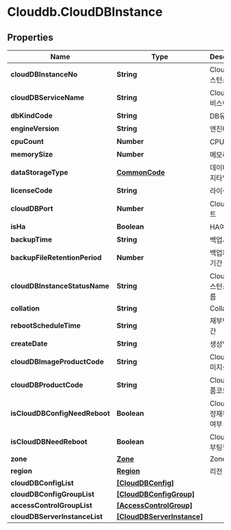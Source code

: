 # Clouddb.CloudDBInstance

## Properties
Name | Type | Description | Notes
------------ | ------------- | ------------- | -------------
**cloudDBInstanceNo** | **String** | CloudDB인스턴스번호 | [optional] 
**cloudDBServiceName** | **String** | CloudDB서비스이름 | [optional] 
**dbKindCode** | **String** | DB유형코드 | [optional] 
**engineVersion** | **String** | 엔진버전 | [optional] 
**cpuCount** | **Number** | CPU개수 | [optional] 
**memorySize** | **Number** | 메모리사이즈 | [optional] 
**dataStorageType** | [**CommonCode**](CommonCode.md) | 데이터스토리지타입 | [optional] 
**licenseCode** | **String** | 라이센스코드 | [optional] 
**cloudDBPort** | **Number** | CloudDB포트 | [optional] 
**isHa** | **Boolean** | HA여부 | [optional] 
**backupTime** | **String** | 백업시간 | [optional] 
**backupFileRetentionPeriod** | **Number** | 백업파일유지기간 | [optional] 
**cloudDBInstanceStatusName** | **String** | CloudDB인스턴스상태이름 | [optional] 
**collation** | **String** | Collation | [optional] 
**rebootScheduleTime** | **String** | 재부팅예약시간 | [optional] 
**createDate** | **String** | 생성일시 | [optional] 
**cloudDBImageProductCode** | **String** | CloudDB이미지상품코드 | [optional] 
**cloudDBProductCode** | **String** | CloudDB상품코드 | [optional] 
**isCloudDBConfigNeedReboot** | **Boolean** | CloudDB설정재부팅필요여부 | [optional] 
**isCloudDBNeedReboot** | **Boolean** | CloudDB재부팅필요여부 | [optional] 
**zone** | [**Zone**](Zone.md) | Zone | [optional] 
**region** | [**Region**](Region.md) | 리전 | [optional] 
**cloudDBConfigList** | [**[CloudDBConfig]**](CloudDBConfig.md) |  | [optional] 
**cloudDBConfigGroupList** | [**[CloudDBConfigGroup]**](CloudDBConfigGroup.md) |  | [optional] 
**accessControlGroupList** | [**[AccessControlGroup]**](AccessControlGroup.md) |  | [optional] 
**cloudDBServerInstanceList** | [**[CloudDBServerInstance]**](CloudDBServerInstance.md) |  | [optional] 


